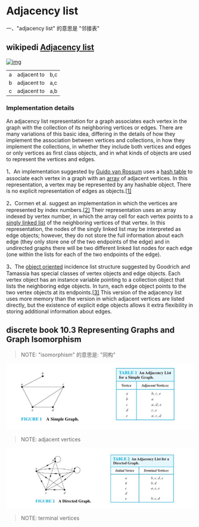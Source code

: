 # Adjacency list

一、"adjacency list" 的意思是 "邻接表"

## wikipedi [Adjacency list](https://en.wikipedia.org/wiki/Adjacency_list)



[![img](https://upload.wikimedia.org/wikipedia/commons/thumb/2/26/Simple_cycle_graph.svg/120px-Simple_cycle_graph.svg.png)](https://en.wikipedia.org/wiki/File:Simple_cycle_graph.svg)




|      |             |      |
| ---- | ----------- | ---- |
| a    | adjacent to | b,c  |
| b    | adjacent to | a,c  |
| c    | adjacent to | a,b  |

### Implementation details

An adjacency list representation for a graph associates each vertex in the graph with the collection of its neighboring vertices or edges. There are many variations of this basic idea, differing in the details of how they implement the association between vertices and collections, in how they implement the collections, in whether they include both vertices and edges or only vertices as first class objects, and in what kinds of objects are used to represent the vertices and edges.

1、An implementation suggested by [Guido van Rossum](https://en.wikipedia.org/wiki/Guido_van_Rossum) uses a [hash table](https://en.wikipedia.org/wiki/Hash_table) to associate each vertex in a graph with an [array](https://en.wikipedia.org/wiki/Array_data_structure) of adjacent vertices. In this representation, a vertex may be represented by any hashable object. There is no explicit representation of edges as objects.[[1\]](https://en.wikipedia.org/wiki/Adjacency_list#cite_note-1)

2、Cormen et al. suggest an implementation in which the vertices are represented by index numbers.[[2\]](https://en.wikipedia.org/wiki/Adjacency_list#cite_note-2) Their representation uses an array indexed by vertex number, in which the array cell for each vertex points to a [singly linked list](https://en.wikipedia.org/wiki/Singly_linked_list) of the neighboring vertices of that vertex. In this representation, the nodes of the singly linked list may be interpreted as edge objects; however, they do not store the full information about each edge (they only store one of the two endpoints of the edge) and in undirected graphs there will be two different linked list nodes for each edge (one within the lists for each of the two endpoints of the edge).

3、The [object oriented](https://en.wikipedia.org/wiki/Object_oriented) incidence list structure suggested by Goodrich and Tamassia has special classes of vertex objects and edge objects. Each vertex object has an instance variable pointing to a collection object that lists the neighboring edge objects. In turn, each edge object points to the two vertex objects at its endpoints.[[3\]](https://en.wikipedia.org/wiki/Adjacency_list#cite_note-A-3) This version of the adjacency list uses more memory than the version in which adjacent vertices are listed directly, but the existence of explicit edge objects allows it extra flexibility in storing additional information about edges.



## discrete book 10.3 Representing Graphs and Graph Isomorphism

> NOTE: "isomorphism" 的意思是: "同构"

![](./FIGURE-1-A-Simple-Graph.jpg)

> NOTE: adjacent vertices



![](./FIGURE-2-A-Directed-Graph.jpg)

> NOTE: terminal vertices